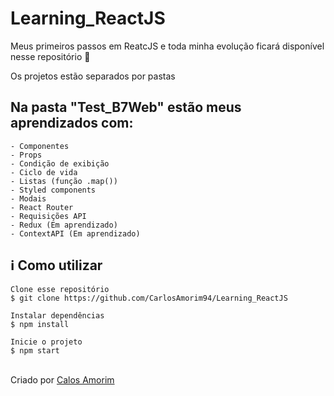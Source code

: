 # Learning_ReactJS

Meus primeiros passos em ReatcJS e toda minha evolução ficará disponível nesse repositório 💙 

Os projetos estão separados por pastas

## Na pasta "Test_B7Web" estão meus aprendizados com:
    
    - Componentes
    - Props
    - Condição de exibição
    - Ciclo de vida
    - Listas (função .map())
    - Styled components
    - Modais
    - React Router
    - Requisições API
    - Redux (Em aprendizado)
    - ContextAPI (Em aprendizado)



<h2>ℹ️ Como utilizar</h2>

    Clone esse repositório
    $ git clone https://github.com/CarlosAmorim94/Learning_ReactJS

    Instalar dependências
    $ npm install

    Inicie o projeto
    $ npm start


<br>
Criado por <a href="https://github.com/CarlosAmorim94" target="_blank">Calos Amorim</a></p>
